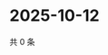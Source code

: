 # 2025-10-12

共 0 条

<!-- BEGIN ZHIHUQUESTIONS -->
<!-- 最后更新时间 Sun Oct 12 2025 02:13:13 GMT+0800 (China Standard Time) -->

<!-- END ZHIHUQUESTIONS -->

